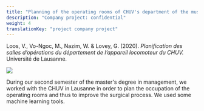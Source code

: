 ```yaml
---
title: "Planning of the operating rooms of CHUV's department of the musculoskeletal system"
description: "Company project: confidential"
weight: 4
translationKey: "project company project"
---
```


Loos, V., Vo-Ngoc, M., Nazim, W. & Lovey, G. (2020). *Planification des salles d’opérations du département de l’appareil locomoteur du CHUV.* Université de Lausanne.

![](/surgery.png)

During our second semester of the master's degree in management, we worked with the CHUV in Lausanne in order to plan the occupation of the operating rooms and thus to improve the surgical process. We used some machine learning tools.


